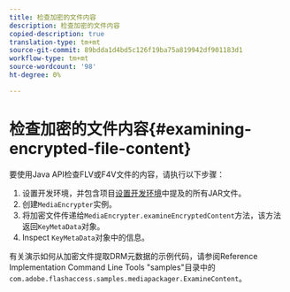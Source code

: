 ```yaml
---
title: 检查加密的文件内容
description: 检查加密的文件内容
copied-description: true
translation-type: tm+mt
source-git-commit: 89bdda1d4bd5c126f19ba75a819942df901183d1
workflow-type: tm+mt
source-wordcount: '98'
ht-degree: 0%

---
```



# 检查加密的文件内容{#examining-encrypted-file-content}

要使用Java API检查FLV或F4V文件的内容，请执行以下步骤：

1. 设置开发环境，并包含项目[设置开发环境](../../aaxs-protecting-content/content-setting-up-the-sdk/content-setting-up-the-dev-env.md)中提及的所有JAR文件。
1. 创建`MediaEncrypter`实例。
1. 将加密文件传递给`MediaEncrypter.examineEncryptedContent`方法，该方法返回`KeyMetaData`对象。
1. Inspect `KeyMetaData`对象中的信息。

有关演示如何从加密文件提取DRM元数据的示例代码，请参阅Reference Implementation Command Line Tools &quot;samples&quot;目录中的`com.adobe.flashaccess.samples.mediapackager.ExamineContent`。
